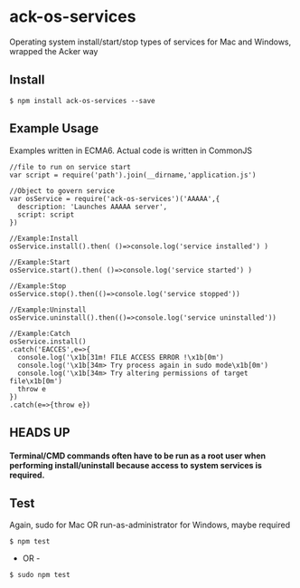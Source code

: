 # ack-os-services
Operating system install/start/stop types of services for Mac and Windows, wrapped the Acker way

## Install
```
$ npm install ack-os-services --save
```

## Example Usage
Examples written in ECMA6. Actual code is written in CommonJS
```
//file to run on service start
var script = require('path').join(__dirname,'application.js')

//Object to govern service
var osService = require('ack-os-services')('AAAAA',{
  description: 'Launches AAAAA server',
  script: script
})

//Example:Install
osService.install().then( ()=>console.log('service installed') )

//Example:Start
osService.start().then( ()=>console.log('service started') )

//Example:Stop
osService.stop().then(()=>console.log('service stopped'))

//Example:Uninstall
osService.uninstall().then(()=>console.log('service uninstalled'))

//Example:Catch
osService.install()
.catch('EACCES',e=>{
  console.log('\x1b[31m! FILE ACCESS ERROR !\x1b[0m')
  console.log('\x1b[34m> Try process again in sudo mode\x1b[0m')
  console.log('\x1b[34m> Try altering permissions of target file\x1b[0m')
  throw e
})
.catch(e=>{throw e})
```

## HEADS UP
#### Terminal/CMD commands often have to be run as a root user when performing install/uninstall because access to system services is required.

## Test
Again, sudo for Mac OR run-as-administrator for Windows, maybe required
```
$ npm test
```
- OR -
```
$ sudo npm test
```